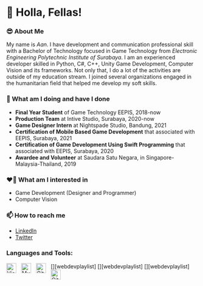 # 👋 Holla, Fellas!

### 😎 About Me
My name is _Aan_. I have development and communication professional skill with a Bachelor of Technology focused in Game Technology from _Electronic Engineering Polytechnic Institute of Surabaya_. I am an experienced developer skilled in Python, C#, C++, Unity Game Development, Computer Vision and its frameworks. Not only that, I do a lot of the activities are outside of my education stream. I joined several organizations engaged in the humanitarian field that helped me develop my soft skills.

### 🧠 What am I doing and have I done
- **Final Year Student** of Game Technology EEPIS, 2018-now
- **Production Team** at Intive Studio, Surabaya, 2020-now
- **Game Designer Intern** at Nightspade Studio, Bandung, 2021
- **Certification of Mobile Based Game Development** that associated with EEPIS, Surabaya, 2021
- **Certification of Game Development Using Swift Programming** that associated with EEPIS, Surabaya, 2020
- **Awardee and Volunteer** at Saudara Satu Negara, in Singapore-Malaysia-Thailand, 2019

### ❤️‍🔥 What am I interested in
- Game Development (Designer and Programmer)
- Computer Vision

### 📫 How to reach me
- [LinkedIn](https://www.linkedin.com/in/farhaanmuha)
- [Twitter](https://twitter.com/farhaanmuha) 

### Languages and Tools:
[<img align="left" alt="Visual Studio Code" width="26px" src="https://cdn.jsdelivr.net/gh/devicons/devicon/icons/vscode/vscode-original.svg" style="padding-right:10px;" />][webdevplaylist]
[<img align="left" alt="MySQL" width="26px" src="https://cdn.jsdelivr.net/gh/devicons/devicon/icons/mysql/mysql-original.svg" style="padding-right:10px;" />][webdevplaylist]
[<img align="left" alt="Git" width="26px" src="https://cdn.jsdelivr.net/gh/devicons/devicon/icons/git/git-original.svg" style="padding-right:10px;" />][webdevplaylist]
[<img align="left" alt="GitHub" width="26px" src="https://user-images.githubusercontent.com/3369400/139447912-e0f43f33-6d9f-45f8-be46-2df5bbc91289.png" style="padding-right:10px;" />](https://www.youtube.com/playlist?list=PLkwxH9e_vrAJ0WbEsFA9W3I1W-g_BTsbt#gh-dark-mode-only)

